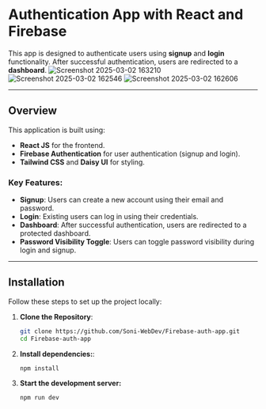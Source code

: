 # Authentication App with React and Firebase

This app is designed to authenticate users using **signup** and **login** functionality. After successful authentication, users are redirected to a **dashboard**.
![Screenshot 2025-03-02 163210](https://github.com/user-attachments/assets/495b815e-117c-4fa9-8f30-12b0e1a5a423)
![Screenshot 2025-03-02 162546](https://github.com/user-attachments/assets/a5189122-78fa-4649-b0cc-beb76a1853c5)
![Screenshot 2025-03-02 162606](https://github.com/user-attachments/assets/f15a0426-b879-4804-8b3d-6282105b5d8a)

---

## Overview

This application is built using:

- **React JS** for the frontend.
- **Firebase Authentication** for user authentication (signup and login).
- **Tailwind CSS** and **Daisy UI** for styling.

### Key Features:

- **Signup**: Users can create a new account using their email and password.
- **Login**: Existing users can log in using their credentials.
- **Dashboard**: After successful authentication, users are redirected to a protected dashboard.
- **Password Visibility Toggle**: Users can toggle password visibility during login and signup.

---

## Installation

Follow these steps to set up the project locally:

1. **Clone the Repository**:
   ```bash
   git clone https://github.com/Soni-WebDev/Firebase-auth-app.git
   cd Firebase-auth-app
     ```
2. **Install dependencies:**:
    ```bash
   npm install
   ```
3. **Start the development server:**
    ```bash
    npm run dev
    ```
